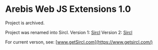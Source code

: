 ﻿Arebis Web JS Extensions 1.0
============================

Project is archived.

Project was renamed into Sircl.
Version 1: [Sircl](https://github.com/codetuner/Sircl)
Version 2: [Sircl](https://github.com/codetuner/Sircl2)

For current verson, see: [www.getSircl.com](https://www.getsircl.com/)
